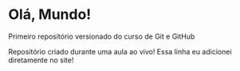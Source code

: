 # Olá, Mundo!

Primeiro repositório versionado do curso de Git e GitHub

Repositório criado durante uma aula ao vivo!
Essa linha eu adicionei diretamente no site!
